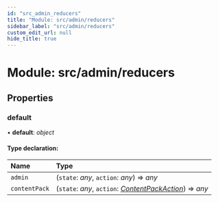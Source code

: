 ```yaml
---
id: "src_admin_reducers"
title: "Module: src/admin/reducers"
sidebar_label: "src/admin/reducers"
custom_edit_url: null
hide_title: true
---
```


# Module: src/admin/reducers

## Properties

### default

• **default**: *object*

#### Type declaration:

| Name | Type |
| :------ | :------ |
| `admin` | (`state`: *any*, `action`: *any*) => *any* |
| `contentPack` | (`state`: *any*, `action`: [*ContentPackAction*](src_admin_reducers_contentpack_actions.md#contentpackaction)) => *any* |
